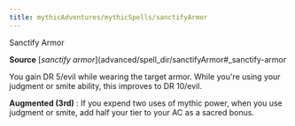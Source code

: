 ```yaml
---
title: mythicAdventures/mythicSpells/sanctifyArmor
---
```

Sanctify Armor

**Source** [_sanctify armor_](advanced/spell_dir/sanctifyArmor#_sanctify-armor

You gain DR 5/evil while wearing the target armor. While you're using your judgment or smite ability, this improves to DR 10/evil.

**Augmented (3rd)** : If you expend two uses of mythic power, when you use judgment or smite, add half your tier to your AC as a sacred bonus.

